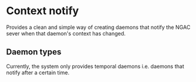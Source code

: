 # Context notify

Provides a clean and simple way of creating daemons that notify the NGAC sever when that daemon's context has changed.

## Daemon types

Currently, the system only provides temporal daemons i.e. daemons that notify after a certain time.
